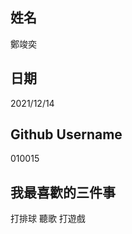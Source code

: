 姓名
----
鄭竣奕

日期
----
2021/12/14

Github Username
---------------
010015

我最喜歡的三件事
---------------
打排球 聽歌 打遊戲